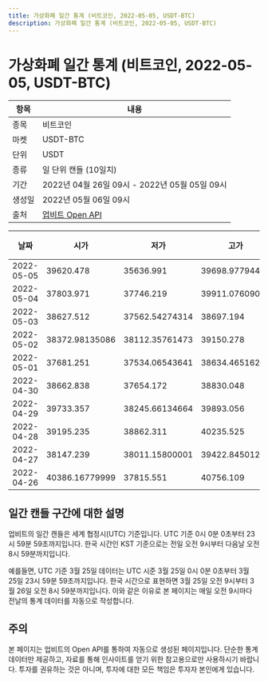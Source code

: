 ```yaml
---
title: 가상화폐 일간 통계 (비트코인, 2022-05-05, USDT-BTC)
description: 가상화폐 일간 통계 (비트코인, 2022-05-05, USDT-BTC)
---
```



가상화폐 일간 통계 (비트코인, 2022-05-05, USDT-BTC)
===

|항목|내용|
|--|--|
|종목|비트코인|
|마켓|USDT-BTC|
|단위|USDT|
|종류|일 단위 캔들 (10일치)|
|기간|2022년 04월 26일 09시 - 2022년 05월 05일 09시|
|생성일|2022년 05월 06일 09시|
|출처|[업비트 Open API](https://docs.upbit.com)|


|날짜|시가|저가|고가|종가|비고|
|--|--|--|--|--|--|
|2022-05-05|39620.478|35636.991|39698.97794487|36505.1|    |
|2022-05-04|37803.971|37746.219|39911.07609023|39620.478|    |
|2022-05-03|38627.512|37562.54274314|38697.194|37803.971|    |
|2022-05-02|38372.98135086|38112.35761473|39150.278|38539.089|    |
|2022-05-01|37681.251|37534.06543641|38634.46516291|38431.361596|    |
|2022-04-30|38662.838|37654.172|38830.048|37666.71|    |
|2022-04-29|39733.357|38245.66134664|39893.056|38662.838|    |
|2022-04-28|39195.235|38862.311|40235.525|39696.3402|    |
|2022-04-27|38147.239|38011.15800001|39422.84501254|39251.27379999|    |
|2022-04-26|40386.16779999|37815.551|40756.109|38151.135|    |


일간 캔들 구간에 대한 설명
---


업비트의 일간 캔들은 세계 협정시(UTC) 기준입니다. 
UTC 기준 0시 0분 0초부터 23시 59분 59초까지입니다. 
한국 시간인 KST 기준으로는 전일 오전 9시부터 다음날 오전 8시 59분까지입니다. 


예를들면, UTC 기준 3월 25일 데이터는 UTC 시준 3월 25일 0시 0분 0초부터 3월 25일 23시 59분 59초까지입니다. 
한국 시간으로 표현하면 3월 25일 오전 9시부터 3월 26일 오전 8시 59분까지입니다. 
이와 같은 이유로 본 페이지는 매일 오전 9시마다 전날의 통계 데이터를 자동으로 작성합니다. 


주의
---


본 페이지는 업비트의 Open API를 통하여 자동으로 생성된 페이지입니다. 
단순한 통계 데이터만 제공하고, 자료를 통해 인사이트를 얻기 위한 참고용으로만 사용하시기 바랍니다. 
투자를 권유하는 것은 아니며, 투자에 대한 모든 책임은 투자자 본인에게 있습니다. 
